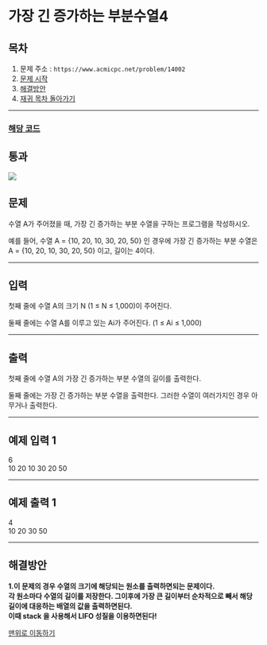 # 가장 긴 증가하는 부분수열4

## 목차

1. 문제 주소 : `https://www.acmicpc.net/problem/14002`
2. [문제 시작](#문제)
3. [해결방안](#해결방안)
4. [재귀 목차 돌아가기](../README.md)
___

### [해당 코드](./가장긴증가하는부분수열4.java)

## 통과

<img src="https://github.com/user-attachments/assets/5afe1c14-0d35-411e-8fb6-3da336a5da8a">

## 문제

수열 A가 주어졌을 때, 가장 긴 증가하는 부분 수열을 구하는 프로그램을 작성하시오.

예를 들어, 수열 A = {10, 20, 10, 30, 20, 50} 인 경우에 가장 긴 증가하는 부분 수열은 A = {10, 20, 10, 30, 20, 50} 이고, 길이는 4이다.

___

## 입력

첫째 줄에 수열 A의 크기 N (1 ≤ N ≤ 1,000)이 주어진다.

둘째 줄에는 수열 A를 이루고 있는 Ai가 주어진다. (1 ≤ Ai ≤ 1,000)

___

## 출력

첫째 줄에 수열 A의 가장 긴 증가하는 부분 수열의 길이를 출력한다.

둘째 줄에는 가장 긴 증가하는 부분 수열을 출력한다. 그러한 수열이 여러가지인 경우 아무거나 출력한다.

___

## 예제 입력 1

6 <br>
10 20 10 30 20 50

---

## 예제 출력 1

4 <br>
10 20 30 50

---

## 해결방안
**1.이 문제의 경우 수열의 크기에 해당되는 원소를 출력하면되는 문제이다.**<br>
**각 원소마다 수열의 길이를 저장한다. 그이후에 가장 큰 길이부터 순차적으로 빼서 해당 길이에 대응하는 배열의 값을 출력하면된다.**<br>
**이때 stack 을 사용해서 LIFO 성질을 이용하면된다!** 

[맨위로 이동하기](#가장-긴-증가하는-부분수열4)